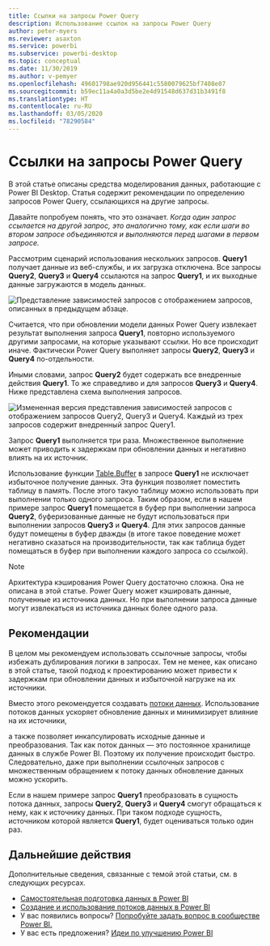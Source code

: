 ```yaml
---
title: Ссылки на запросы Power Query
description: Использование ссылок на запросы Power Query
author: peter-myers
ms.reviewer: asaxton
ms.service: powerbi
ms.subservice: powerbi-desktop
ms.topic: conceptual
ms.date: 11/30/2019
ms.author: v-pemyer
ms.openlocfilehash: 49601798ae920d956441c5580079625bf7408e07
ms.sourcegitcommit: b59ec11a4a0a3d5be2e4d91548d637d31b3491f8
ms.translationtype: HT
ms.contentlocale: ru-RU
ms.lasthandoff: 03/05/2020
ms.locfileid: "78290584"
---
```

# <a name="referencing-power-query-queries"></a>Ссылки на запросы Power Query

В этой статье описаны средства моделирования данных, работающие с Power BI Desktop. Статья содержит рекомендации по определению запросов Power Query, ссылающихся на другие запросы.

Давайте попробуем понять, что это означает. _Когда один запрос ссылается на другой запрос, это аналогично тому, как если шаги во втором запросе объединяются и выполняются перед шагами в первом запросе._

Рассмотрим сценарий использования нескольких запросов. **Query1** получает данные из веб-службы, и их загрузка отключена. Все запросы **Query2**, **Query3** и **Query4** ссылаются на запрос **Query1**, и их выходные данные загружаются в модель данных.

![Представление зависимостей запросов с отображением запросов, описанных в предыдущем абзаце.](media/power-query-referenced-queries/query-dependencies-web-service.png)

Считается, что при обновлении модели данных Power Query извлекает результат выполнения запроса **Query1**, повторно используемого другими запросами, на которые указывают ссылки. Но все происходит иначе. Фактически Power Query выполняет запросы **Query2**, **Query3** и **Query4** по-отдельности.

Иными словами, запрос **Query2** будет содержать все внедренные действия **Query1**. То же справедливо и для запросов **Query3** и **Query4**. Ниже представлена схема выполнения запросов.

![Измененная версия представления зависимостей запросов с отображением запросов Query2, Query3 и Query4. Каждый из трех запросов содержит внедренный запрос Query1.](media/power-query-referenced-queries/query-dependencies-web-service-concept.png)

Запрос **Query1** выполняется три раза. Множественное выполнение может приводить к задержкам при обновлении данных и негативно влиять на их источник.

Использование функции [Table.Buffer](/powerquery-m/table-buffer) в запросе **Query1** не исключает избыточное получение данных. Эта функция позволяет поместить таблицу в память. После этого такую таблицу можно использовать при выполнении только одного запроса. Таким образом, если в нашем примере запрос **Query1** помещается в буфер при выполнении запроса **Query2**, буферизованные данные не будут использоваться при выполнении запросов **Query3** и **Query4**. Для этих запросов данные будут помещены в буфер дважды (в итоге такое поведение может негативно сказаться на производительности, так как таблица будет помещаться в буфер при выполнении каждого запроса со ссылкой).

> [!NOTE]
> Архитектура кэширования Power Query достаточно сложна. Она не описана в этой статье. Power Query может кэшировать данные, полученные из источника данных. Но при выполнении запроса данные могут извлекаться из источника данных более одного раза.

## <a name="recommendations"></a>Рекомендации

В целом мы рекомендуем использовать ссылочные запросы, чтобы избежать дублирования логики в запросах. Тем не менее, как описано в этой статье, такой подход к проектированию может привести к задержкам при обновлении данных и избыточной нагрузке на их источники.

Вместо этого рекомендуется создавать [потоки данных](../service-dataflows-overview.md). Использование потоков данных ускоряет обновление данных и минимизирует влияние на их источники,

а также позволяет инкапсулировать исходные данные и преобразования. Так как поток данных — это постоянное хранилище данных в службе Power BI. Поэтому их получение происходит быстро. Следовательно, даже при выполнении ссылочных запросов с множественным обращением к потоку данных обновление данных можно ускорить.

Если в нашем примере запрос **Query1** преобразовать в сущность потока данных, запросы **Query2**, **Query3** и **Query4** смогут обращаться к нему, как к источнику данных. При таком подходе сущность, источником которой является **Query1**, будет оцениваться только один раз.

## <a name="next-steps"></a>Дальнейшие действия

Дополнительные сведения, связанные с темой этой статьи, см. в следующих ресурсах.

- [Самостоятельная подготовка данных в Power BI](../service-dataflows-overview.md)
- [Создание и использование потоков данных в Power BI](../service-dataflows-create-use.md)
- У вас появились вопросы? [Попробуйте задать вопрос в сообществе Power BI.](https://community.powerbi.com/)
- У вас есть предложения? [Идеи по улучшению Power BI](https://ideas.powerbi.com/)
